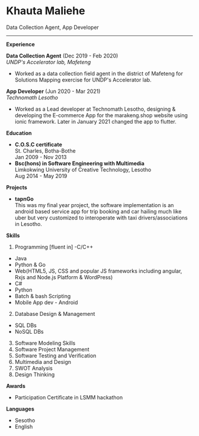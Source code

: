 # Khauta Maliehe

Data Collection Agent, App Developer

---

**Experience**

**Data Collection Agent** (Dec 2019 - Feb 2020)  
*UNDP's Accelerator lab, Mafeteng*

- Worked as a data collection field agent in the district of Mafeteng for Solutions Mapping exercise for UNDP's Accelerator lab.

**App Developer** (Jun 2020 - Mar 2021)  
*Technomath Lesotho*

- Worked as a Lead developer at Technomath Lesotho, designing & developing the E-commerce App for the marakeng.shop website using ionic framework. Later in January 2021 changed the app to flutter.

**Education**

- **C.O.S.C certificate**  
  St. Charles, Botha-Bothe  
  Jan 2009 - Nov 2013
- **Bsc(hons) in Software Engineering with Multimedia**  
  Limkokwing University of Creative Technology, Lesotho  
  Aug 2014 - May 2019

**Projects**

- **tapnGo**  
  This was my final year project, the software implementation is an android based service app for trip booking and car hailing much like uber but very customized to interoperate with taxi drivers/associations in Lesotho.

**Skills**

1. Programming [fluent in]
 -C/C++
 - Java
 - Python & Go
 - Web(HTML5, JS, CSS and popular JS frameworks including angular, Rxjs and Node.js Platform & WordPress)
 - C#
 - Python
 - Batch & bash Scripting
 - Mobile App dev - Android 
2. Database Design & Management
- SQL DBs
- NoSQL DBs
3. Software Modeling Skills
4. Software Project Management
5. Software Testing and Verification
6. Multimedia and Design
7. SWOT Analysis
8. Design Thinking 

**Awards**

- Participation Certificate in LSMM hackathon 

**Languages**

- Sesotho
- English
